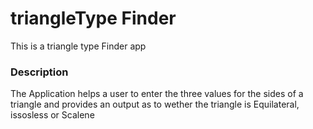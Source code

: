 # triangleType Finder
This is a triangle type Finder app
### Description
The Application helps a user to enter the three values for the sides of a triangle and provides an output as to wether the triangle is Equilateral, issosless or Scalene

